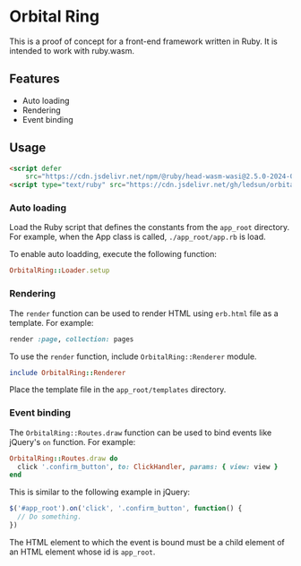 # Orbital Ring

This is a proof of concept for a front-end framework written in Ruby.
It is intended to work with ruby.wasm.

## Features

- Auto loading
- Rendering
- Event binding

## Usage

```html
<script defer
    src="https://cdn.jsdelivr.net/npm/@ruby/head-wasm-wasi@2.5.0-2024-04-02-a/dist/browser.script.iife.js"></script>
<script type="text/ruby" src="https://cdn.jsdelivr.net/gh/ledsun/orbital_ring@0.0.1/orbital_ring.rb"></script>
```

### Auto loading

Load the Ruby script that defines the constants from the `app_root` directory.
For example, when the App class is called, `./app_root/app.rb` is load.

To enable auto loadding, execute the following function:

```ruby
OrbitalRing::Loader.setup
```

### Rendering

The `render` function can be used to render HTML using `erb.html` file as a template. For example:

```ruby
render :page, collection: pages
```

To use the `render` function, include `OrbitalRing::Renderer` module.

```ruby
include OrbitalRing::Renderer
```

Place the template file in the `app_root/templates` directory.

### Event binding

The `OrbitalRing::Routes.draw` function can be used to bind events like jQuery's `on` function. For example:

```ruby
OrbitalRing::Routes.draw do
  click '.confirm_button', to: ClickHandler, params: { view: view }
end
```

This is similar to the following example in jQuery:

```javascript
$('#app_root').on('click', '.confirm_button', function() {
  // Do something.
})
```

The HTML element to which the event is bound must be a child element of an HTML element whose id is `app_root`.
